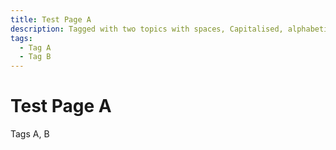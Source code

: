 ```yaml
---
title: Test Page A
description: Tagged with two topics with spaces, Capitalised, alphabetical order
tags:
  - Tag A
  - Tag B
---
```

# Test Page A

Tags A, B
